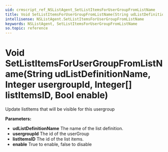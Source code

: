 ```yaml
---
uid: crmscript_ref_NSListAgent_SetListItemsForUserGroupFromListName
title: Void SetListItemsForUserGroupFromListName(String udListDefinitionName, Integer usergroupId, Integer[] listItemsID, Bool enable)
intellisense: NSListAgent.SetListItemsForUserGroupFromListName
keywords: NSListAgent, SetListItemsForUserGroupFromListName
so.topic: reference
---
```


# Void SetListItemsForUserGroupFromListName(String udListDefinitionName, Integer usergroupId, Integer[] listItemsID, Bool enable)

Update listItems that will be visible for this usergroup

**Parameters:**
 - **udListDefinitionName** The name of the list definition.
 - **usergroupId** The id of the userGroup
 - **listItemsID** The id of the list items.
 - **enable** True to enable, false to disable
